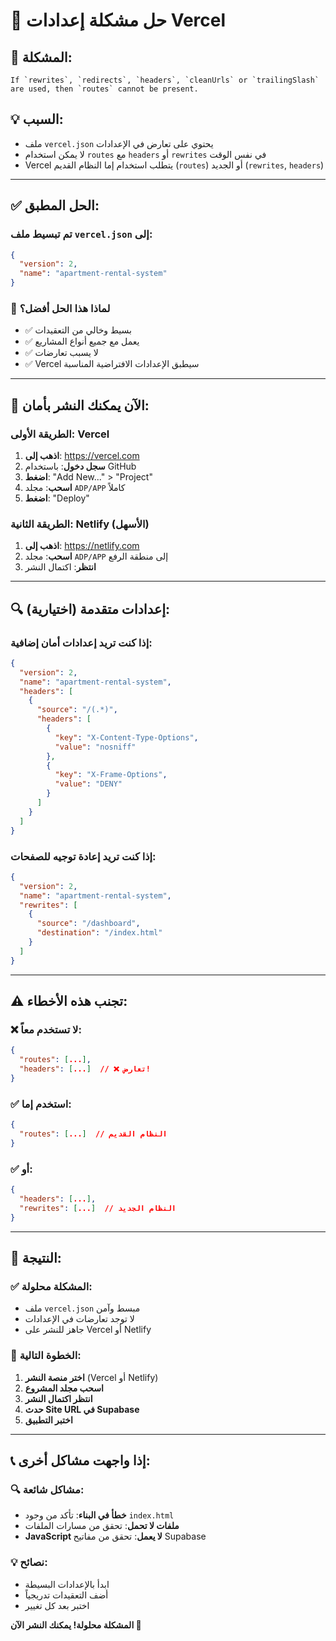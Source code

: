 # 🔧 حل مشكلة إعدادات Vercel

## 🚨 المشكلة:
```
If `rewrites`, `redirects`, `headers`, `cleanUrls` or `trailingSlash` are used, then `routes` cannot be present.
```

## 💡 السبب:
- ملف `vercel.json` يحتوي على تعارض في الإعدادات
- لا يمكن استخدام `routes` مع `headers` أو `rewrites` في نفس الوقت
- Vercel يتطلب استخدام إما النظام القديم (`routes`) أو الجديد (`rewrites`, `headers`)

---

## ✅ الحل المطبق:

### تم تبسيط ملف `vercel.json` إلى:
```json
{
  "version": 2,
  "name": "apartment-rental-system"
}
```

### 🎯 لماذا هذا الحل أفضل؟
- ✅ بسيط وخالي من التعقيدات
- ✅ يعمل مع جميع أنواع المشاريع
- ✅ لا يسبب تعارضات
- ✅ Vercel سيطبق الإعدادات الافتراضية المناسبة

---

## 🚀 الآن يمكنك النشر بأمان:

### الطريقة الأولى: Vercel
1. **اذهب إلى**: https://vercel.com
2. **سجل دخول**: باستخدام GitHub
3. **اضغط**: "Add New..." > "Project"
4. **اسحب**: مجلد `ADP/APP` كاملاً
5. **اضغط**: "Deploy"

### الطريقة الثانية: Netlify (الأسهل)
1. **اذهب إلى**: https://netlify.com
2. **اسحب**: مجلد `ADP/APP` إلى منطقة الرفع
3. **انتظر**: اكتمال النشر

---

## 🔍 إعدادات متقدمة (اختيارية):

### إذا كنت تريد إعدادات أمان إضافية:
```json
{
  "version": 2,
  "name": "apartment-rental-system",
  "headers": [
    {
      "source": "/(.*)",
      "headers": [
        {
          "key": "X-Content-Type-Options",
          "value": "nosniff"
        },
        {
          "key": "X-Frame-Options",
          "value": "DENY"
        }
      ]
    }
  ]
}
```

### إذا كنت تريد إعادة توجيه للصفحات:
```json
{
  "version": 2,
  "name": "apartment-rental-system",
  "rewrites": [
    {
      "source": "/dashboard",
      "destination": "/index.html"
    }
  ]
}
```

---

## ⚠️ تجنب هذه الأخطاء:

### ❌ لا تستخدم معاً:
```json
{
  "routes": [...],
  "headers": [...]  // ❌ تعارض!
}
```

### ✅ استخدم إما:
```json
{
  "routes": [...]  // النظام القديم
}
```

### ✅ أو:
```json
{
  "headers": [...],
  "rewrites": [...]  // النظام الجديد
}
```

---

## 🎉 النتيجة:

### ✅ المشكلة محلولة:
- ملف `vercel.json` مبسط وآمن
- لا توجد تعارضات في الإعدادات
- جاهز للنشر على Vercel أو Netlify

### 🚀 الخطوة التالية:
1. **اختر منصة النشر** (Vercel أو Netlify)
2. **اسحب مجلد المشروع**
3. **انتظر اكتمال النشر**
4. **حدث Site URL في Supabase**
5. **اختبر التطبيق**

---

## 📞 إذا واجهت مشاكل أخرى:

### 🔍 مشاكل شائعة:
- **خطأ في البناء**: تأكد من وجود `index.html`
- **ملفات لا تحمل**: تحقق من مسارات الملفات
- **JavaScript لا يعمل**: تحقق من مفاتيح Supabase

### 💡 نصائح:
- ابدأ بالإعدادات البسيطة
- أضف التعقيدات تدريجياً
- اختبر بعد كل تغيير

**المشكلة محلولة! يمكنك النشر الآن 🚀**